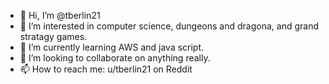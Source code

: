 - 👋 Hi, I’m @tberlin21
- 👀 I’m interested in computer science, dungeons and dragona, and grand stratagy games.
- 🌱 I’m currently learning AWS and java script.
- 💞️ I’m looking to collaborate on anything really.
- 📫 How to reach me: u/tberlin21 on Reddit

<!---
tberlin21/tberlin21 is a ✨ special ✨ repository because its `README.md` (this file) appears on your GitHub profile.
You can click the Preview link to take a look at your changes.
--->
